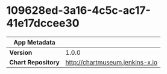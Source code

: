 # 109628ed-3a16-4c5c-ac17-41e17dccee30

|App Metadata||
|---|---|
| **Version** | 1.0.0 |
| **Chart Repository** | http://chartmuseum.jenkins-x.io |
